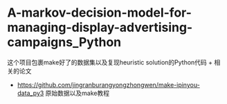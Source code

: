 # A-markov-decision-model-for-managing-display-advertising-campaigns_Python
这个项目包裹make好了的数据集以及复现heuristic solution的Python代码 + 相关的论文
- https://github.com/jingranburangyongzhongwen/make-ipinyou-data_py3 原始数据以及make教程
